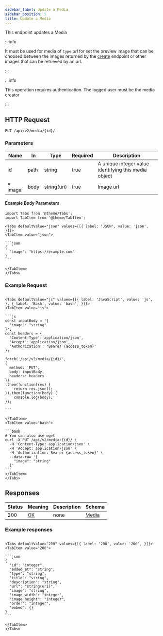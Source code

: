 ```yaml
---
sidebar_label: Update a Media
sidebar_position: 5
title: Update a Media
---
```


This endpoint updates a Media

:::info

It must be used for media of `type` *url* for set the preview image that can be choosed between the images returned by the [create](/docs/apireference/v2/media/create_a_media) endpoint or other images that can be retrieved by an url.

:::

:::info

This operation requires authentication. The logged user must be the media creator

:::

## HTTP Request

`PUT /api/v2/media/{id}/`

### Parameters

|Name|In|Type|Required|Description|
|---|---|---|---|---|
|id|path|string|true|A unique integer value identifying this media object|
|» image|body|string(uri)|true|Image url|

#### Example Body Parameters

````mdx-code-block
import Tabs from '@theme/Tabs';
import TabItem from '@theme/TabItem';

<Tabs defaultValue="json" values={[{ label: 'JSON', value: 'json', }]}>
<TabItem value="json">

```json
{
  "image": "https://example.com"
}
```

</TabItem>
</Tabs>
````

### Example Request

````mdx-code-block

<Tabs defaultValue="js" values={[{ label: 'JavaScript', value: 'js', }, { label: 'Bash', value: 'bash', }]}>
<TabItem value="js">

```js
const inputBody = '{
  "image": "string"
}';
const headers = {
  'Content-Type':'application/json',
  'Accept':'application/json',
  'Authorization': 'Bearer {access_token}'
};

fetch('/api/v2/media/{id}/',
{
  method: 'PUT',
  body: inputBody,
  headers: headers
})
.then(function(res) {
    return res.json();
}).then(function(body) {
    console.log(body);
});

```

</TabItem>
<TabItem value="bash">

```bash
# You can also use wget
curl -X PUT /api/v2/media/{id}/ \
  -H 'Content-Type: application/json' \
  -H 'Accept: application/json' \
  -H 'Authorization: Bearer {access_token}' \
  --data-raw '{
    "image": "string"
  }'
```
</TabItem>
</Tabs>
````

## Responses

|Status|Meaning|Description|Schema|
|---|---|---|---|
|200|[OK](https://tools.ietf.org/html/rfc7231#section-6.3.1)|none|[Media](/docs/apireference/v2/schemas/media)|

### Example responses


````mdx-code-block

<Tabs defaultValue="200" values={[{ label: '200', value: '200', }]}>
<TabItem value="200">

```json
{
  "id": "integer",
  "added_at": "string",
  "type": "string",
  "title": "string",
  "description": "string",
  "url": "string(uri)",
  "image": "string",
  "image_width": "integer",
  "image_height": "integer",
  "order": "integer",
  "embed": {}
}
```

</TabItem>
</Tabs>
````




